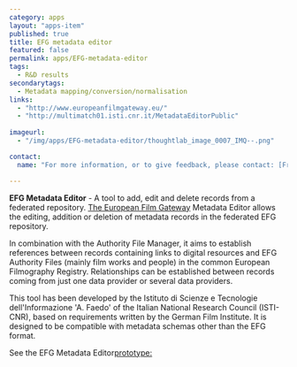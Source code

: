 ```yaml
---
category: apps
layout: "apps-item"
published: true
title: EFG metadata editor
featured: false
permalink: apps/EFG-metadata-editor
tags: 
  - R&D results
secondarytags:
  - Metadata mapping/conversion/normalisation
links: 
  - "http://www.europeanfilmgateway.eu/"
  - "http://multimatch01.isti.cnr.it/MetadataEditorPublic"
  
imageurl: 
  - "/img/apps/EFG-metadata-editor/thoughtlab_image_0007_IMQ--.png"

contact: 
  name: "For more information, or to give feedback, please contact: [Franca Debole](franca.debole@isti.cnr.it;?subject=ThoughtLab:%20Metadata%20Editor%20feedback)"

---
```

**EFG Metadata Editor** - A tool to add, edit and delete records from a federated repository.
[The European Film Gateway](http://www.europeanfilmgateway.eu/) Metadata Editor allows the editing, addition or deletion of metadata records in the federated EFG repository.

In combination with the Authority File Manager, it aims to establish references between records containing links to digital resources and EFG Authority Files (mainly film works and people) in the common European Filmography Registry. Relationships can be established between records coming from just one data provider or several data providers.

This tool has been developed by the Istituto di Scienze e Tecnologie dell&#39;Informazione &#39;A. Faedo&#39; of the Italian National Research Council (ISTI-CNR), based on requirements written by the German Film Institute. It is designed to be compatible with metadata schemas other than the EFG format.

See the EFG Metadata Editor[prototype:](http://multimatch01.isti.cnr.it/MetadataEditorPublic)

